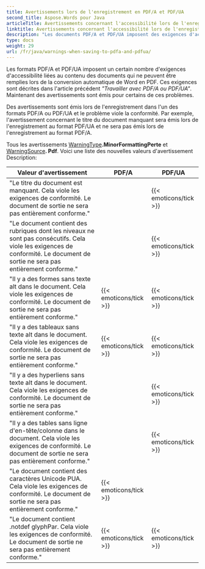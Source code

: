```yaml
---
title: Avertissements lors de l'enregistrement en PDF/A et PDF/UA
second_title: Aspose.Words pour Java
articleTitle: Avertissements concernant l'accessibilité lors de l'enregistrement en format PDF/A et PDF/UA
linktitle: Avertissements concernant l'accessibilité lors de l'enregistrement en format PDF/A et PDF/UA
description: "Les documents PDF/A et PDF/UA imposent des exigences d'accessibilité liées au contenu des documents. Lorsque vous enregistrez en PDF/A ou PDF/UA Java et la question viole la conformité, un avertissement est émis."
type: docs
weight: 29
url: /fr/java/warnings-when-saving-to-pdfa-and-pdfua/
---
```


Les formats PDF/A et PDF/UA imposent un certain nombre d'exigences d'accessibilité liées au contenu des documents qui ne peuvent être remplies lors de la conversion automatique de Word en PDF. Ces exigences sont décrites dans l'article précédent *"Travailler avec PDF/A ou PDF/UA"*. Maintenant des avertissements sont émis pour certains de ces problèmes.

Des avertissements sont émis lors de l'enregistrement dans l'un des formats PDF/A ou PDF/UA et le problème viole la conformité. Par exemple, l'avertissement concernant le titre du document manquant sera émis lors de l'enregistrement au format PDF/UA et ne sera pas émis lors de l'enregistrement au format PDF/A.

Tous les avertissements [WarningType](https://reference.aspose.com/words/java/com.aspose.words/warningtype/)**.MinorFormattingPerte** et [WarningSource](https://reference.aspose.com/words/java/com.aspose.words/warningsource/)**. Pdf**. Voici une liste des nouvelles valeurs d'avertissement Description:

|  Valeur d'avertissement |  PDF/A |  PDF/UA |
|  ------------------------------------------------------------  |  ----------------------  |  ----------------------  |
|  "Le titre du document est manquant. Cela viole les exigences de conformité. Le document de sortie ne sera pas entièrement conforme." |                          |   {{< emoticons/tick >}}  |
|  "Le document contient des rubriques dont les niveaux ne sont pas consécutifs. Cela viole les exigences de conformité. Le document de sortie ne sera pas entièrement conforme." |                          |   {{< emoticons/tick >}}  |
|  "Il y a des formes sans texte alt dans le document. Cela viole les exigences de conformité. Le document de sortie ne sera pas entièrement conforme." |   {{< emoticons/tick >}}  |   {{< emoticons/tick >}}  |
|  "Il y a des tableaux sans texte alt dans le document. Cela viole les exigences de conformité. Le document de sortie ne sera pas entièrement conforme." |   {{< emoticons/tick >}}  |   {{< emoticons/tick >}}  |
|  "Il y a des hyperliens sans texte alt dans le document. Cela viole les exigences de conformité. Le document de sortie ne sera pas entièrement conforme." |                          |   {{< emoticons/tick >}}  |
|  "Il y a des tables sans ligne d'en-tête/colonne dans le document. Cela viole les exigences de conformité. Le document de sortie ne sera pas entièrement conforme." |                          |   {{< emoticons/tick >}}  |
|  "Le document contient des caractères Unicode PUA. Cela viole les exigences de conformité. Le document de sortie ne sera pas entièrement conforme." |   {{< emoticons/tick >}}  |                          |
|  "Le document contient .notdef glyphPar. Cela viole les exigences de conformité. Le document de sortie ne sera pas entièrement conforme." |   {{< emoticons/tick >}}  |   {{< emoticons/tick >}}  |
